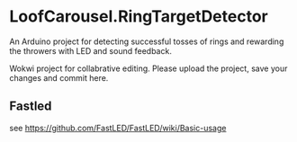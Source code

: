 # LoofCarousel.RingTargetDetector
An Arduino project for detecting successful tosses of rings and rewarding the throwers with LED and sound feedback.

Wokwi project for collabrative editing. Please upload the project, save your changes and commit here.

## Fastled
see https://github.com/FastLED/FastLED/wiki/Basic-usage
